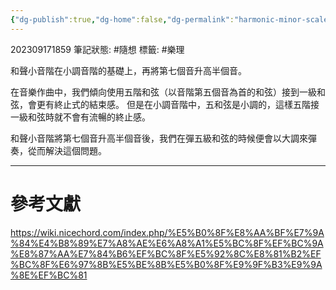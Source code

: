 ```yaml
---
{"dg-publish":true,"dg-home":false,"dg-permalink":"harmonic-minor-scale","permalink":"/harmonic-minor-scale/","dgPassFrontmatter":true}
---
```


202309171859
筆記狀態: #隨想
標籤: #樂理

和聲小音階在小調音階的基礎上，再將第七個音升高半個音。

在音樂作曲中，我們傾向使用五階和弦（以音階第五個音為首的和弦）接到一級和弦，會更有終止式的結束感。 但是在小調音階中，五和弦是小調的，這樣五階接一級和弦時就不會有流暢的終止感。

和聲小音階將第七個音升高半個音後，我們在彈五級和弦的時候便會以大調來彈奏，從而解決這個問題。

---
# 參考文獻

https://wiki.nicechord.com/index.php/%E5%B0%8F%E8%AA%BF%E7%9A%84%E4%B8%89%E7%A8%AE%E6%A8%A1%E5%BC%8F%EF%BC%9A%E8%87%AA%E7%84%B6%EF%BC%8F%E5%92%8C%E8%81%B2%EF%BC%8F%E6%97%8B%E5%BE%8B%E5%B0%8F%E9%9F%B3%E9%9A%8E%EF%BC%81